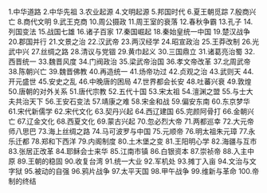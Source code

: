 1.中华道路
2.中华先祖
3.农业起源
4.文明起源
5.邦国时代
6.夏王朝觅踪
7.殷商兴亡
8.商代文明
9.武王克商
10.周公摄政
11.周王室的衰落
12.春秋争霸
13.孔子
14.列国变法
15.战国七雄
16.诸子百家
17.秦国崛起
18.秦始皇统一中国
19.楚汉战争
20.郡国并行
21.文景之治
22.汉武帝
23.两汉经学
24.昭宣政治
25.王莽改制
26.光武中兴
27.丝绸之路
28.清议与党锢
29.黄巾起义
30.三国鼎立
31.诸葛亮治蜀
32.西晋统一
33.魏晋风度
34.门阀政治
35.梁武帝治国
36.孝文帝改革
37.北周武帝
38.陈朝兴亡
39.魏晋佛教
40.再造统一
41.炀帝功过
42.贞观之治
43.武则天
44.开元盛世
45.安史之乱
46.中晚唐的困局
47.世界都会长安
48.吐蕃兴衰
49.敦煌
50.唐朝的对外关系
51.唐代宗教
52.五代十国
53.宋太祖
54.澶渊之盟
55.与士大夫共治天下
56.王安石变法
57.靖康之难
58.宋金和战
59.偏安东南
60.东京梦华
61.宋代新儒学
62.宋代文化
63.契丹兴起
64.西辽建国
65.完颜阿骨打
66.金朝兴亡
67.辽金文化
68.西夏文化
69.蒙古兴起
70.忽必烈大帝
71.两都巡幸
72.大元帝师八思巴
73.海上丝绸之路
74.马可波罗与中国
75.元顺帝
76.明太祖朱元璋
77.永乐迁都
78.郑和下西洋
79.内阁制度
80.土木堡之变
81.王阳明心学
82.海疆与互市
83.张居正改革
84.耶稣会士来华
85.江南市镇
86.白银资本
87.崇祯帝
88.入主中原
89.王朝的稳固
90.收复台湾
91.统一大业
92.军机处
93.摊丁入亩
94.文治与文字狱
95.被动的自强
96.鸦片战争
97.太平天国
98.甲午战争
99.维新与革命
100.帝制的终结
